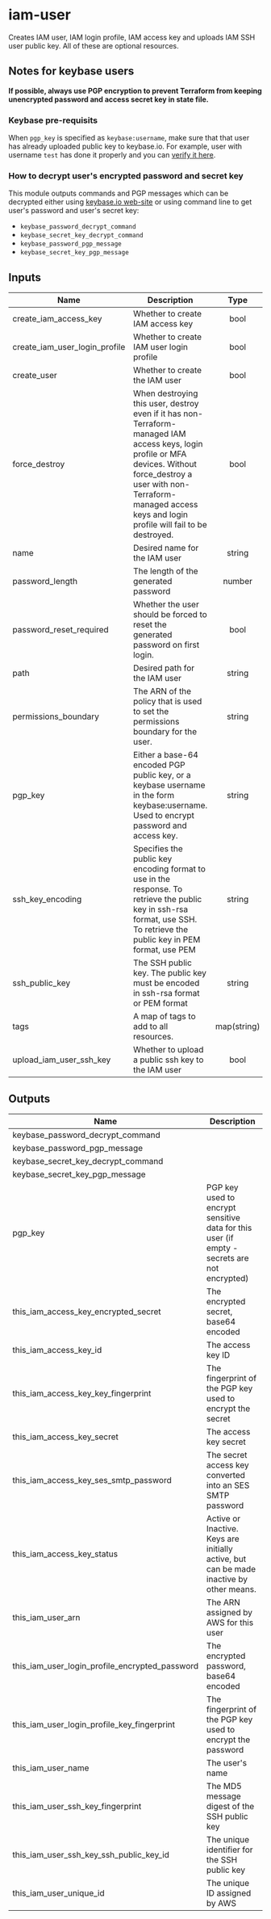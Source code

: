 # iam-user

Creates IAM user, IAM login profile, IAM access key and uploads IAM SSH user public key. All of these are optional resources.

## Notes for keybase users

**If possible, always use PGP encryption to prevent Terraform from keeping unencrypted password and access secret key in state file.**

### Keybase pre-requisits

When `pgp_key` is specified as `keybase:username`, make sure that that user has already uploaded public key to keybase.io. For example, user with username `test` has done it properly and you can [verify it here](https://keybase.io/test/pgp_keys.asc).

### How to decrypt user's encrypted password and secret key

This module outputs commands and PGP messages which can be decrypted either using [keybase.io web-site](https://keybase.io/decrypt) or using command line to get user's password and user's secret key:
- `keybase_password_decrypt_command`
- `keybase_secret_key_decrypt_command`
- `keybase_password_pgp_message`
- `keybase_secret_key_pgp_message`

<!-- BEGINNING OF PRE-COMMIT-TERRAFORM DOCS HOOK -->
## Inputs

| Name | Description | Type | Default | Required |
|------|-------------|:----:|:-----:|:-----:|
| create\_iam\_access\_key | Whether to create IAM access key | bool | `"true"` | no |
| create\_iam\_user\_login\_profile | Whether to create IAM user login profile | bool | `"true"` | no |
| create\_user | Whether to create the IAM user | bool | `"true"` | no |
| force\_destroy | When destroying this user, destroy even if it has non-Terraform-managed IAM access keys, login profile or MFA devices. Without force\_destroy a user with non-Terraform-managed access keys and login profile will fail to be destroyed. | bool | `"false"` | no |
| name | Desired name for the IAM user | string | n/a | yes |
| password\_length | The length of the generated password | number | `"20"` | no |
| password\_reset\_required | Whether the user should be forced to reset the generated password on first login. | bool | `"true"` | no |
| path | Desired path for the IAM user | string | `"/"` | no |
| permissions\_boundary | The ARN of the policy that is used to set the permissions boundary for the user. | string | `""` | no |
| pgp\_key | Either a base-64 encoded PGP public key, or a keybase username in the form keybase:username. Used to encrypt password and access key. | string | `""` | no |
| ssh\_key\_encoding | Specifies the public key encoding format to use in the response. To retrieve the public key in ssh-rsa format, use SSH. To retrieve the public key in PEM format, use PEM | string | `"SSH"` | no |
| ssh\_public\_key | The SSH public key. The public key must be encoded in ssh-rsa format or PEM format | string | `""` | no |
| tags | A map of tags to add to all resources. | map(string) | `{}` | no |
| upload\_iam\_user\_ssh\_key | Whether to upload a public ssh key to the IAM user | bool | `"false"` | no |

## Outputs

| Name | Description |
|------|-------------|
| keybase\_password\_decrypt\_command |  |
| keybase\_password\_pgp\_message |  |
| keybase\_secret\_key\_decrypt\_command |  |
| keybase\_secret\_key\_pgp\_message |  |
| pgp\_key | PGP key used to encrypt sensitive data for this user \(if empty - secrets are not encrypted\) |
| this\_iam\_access\_key\_encrypted\_secret | The encrypted secret, base64 encoded |
| this\_iam\_access\_key\_id | The access key ID |
| this\_iam\_access\_key\_key\_fingerprint | The fingerprint of the PGP key used to encrypt the secret |
| this\_iam\_access\_key\_secret | The access key secret |
| this\_iam\_access\_key\_ses\_smtp\_password | The secret access key converted into an SES SMTP password |
| this\_iam\_access\_key\_status | Active or Inactive. Keys are initially active, but can be made inactive by other means. |
| this\_iam\_user\_arn | The ARN assigned by AWS for this user |
| this\_iam\_user\_login\_profile\_encrypted\_password | The encrypted password, base64 encoded |
| this\_iam\_user\_login\_profile\_key\_fingerprint | The fingerprint of the PGP key used to encrypt the password |
| this\_iam\_user\_name | The user's name |
| this\_iam\_user\_ssh\_key\_fingerprint | The MD5 message digest of the SSH public key |
| this\_iam\_user\_ssh\_key\_ssh\_public\_key\_id | The unique identifier for the SSH public key |
| this\_iam\_user\_unique\_id | The unique ID assigned by AWS |

<!-- END OF PRE-COMMIT-TERRAFORM DOCS HOOK -->
